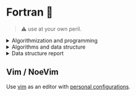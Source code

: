 # Fortran 🫣

>⚠️ use at your own peril.

<details>
<summary>Algorithmization and programming</summary>
  
- [x] [Exercise 1](https://github.com/Namakete/university-fortran/blob/main/Algorithmization%20and%20programming/ex.1.1/src/main.f90) - v.1
- [x] [Exercise 2](https://github.com/Namakete/university-fortran/blob/main/Algorithmization%20and%20programming/ex.2.19/src/main.f90) - v.19
- [x] [Exercise 3](https://github.com/Namakete/university-fortran/blob/main/Algorithmization%20and%20programming/ex.3.9/src/main.f90) - v.9
- [x] [Exercise 4](https://github.com/Namakete/university-fortran/blob/main/Algorithmization%20and%20programming/ex.4.6.a/src/main.f90) - v.6.a
- [x] [Exercise 5](https://github.com/Namakete/university-fortran/blob/main/Algorithmization%20and%20programming/ex.5.14.b/src/main.f90) - v.14.b
- [x] [Exercise 6](https://github.com/Namakete/university-fortran/blob/main/Algorithmization%20and%20programming/ex.6.3/src/main.f90) - v.3
- [x] [Exercise 7](https://github.com/Namakete/university-fortran/blob/main/Algorithmization%20and%20programming/ex.7/ex.7.2.a/src/main.f90) - v.2.a
- [x] [Exercise 7](https://github.com/Namakete/university-fortran/blob/main/Algorithmization%20and%20programming/ex.7/ex.7.16.a/src/main.f90) - v.16.a
- [x] [Exercise 7](https://github.com/Namakete/university-fortran/blob/main/Algorithmization%20and%20programming/ex.7/ex.7.23/src/main.f90) - v.23
- [x] [Exercise 7](https://github.com/Namakete/university-fortran/blob/main/Algorithmization%20and%20programming/ex.7/ex.7.31/src/main.f90) - v.31
- [x] [Exercise 7](https://github.com/Namakete/university-fortran/blob/main/Algorithmization%20and%20programming/ex.7/ex.7.40/src/main.f90) - v.40
- [x] [Exercise 8](https://github.com/Namakete/university-fortran/blob/main/Algorithmization%20and%20programming/ex.8.11/src/main.f90) - v.11
  
</details>

<details>
<summary>Algorithms and data structure</summary>
  
- [x] [Exercise 1.1](https://github.com/Namakete/university-fortran/blob/main/Algorithms%20and%20data%20structure/alg.ex.1.1.1/src/main.f90) - v.1
- [x] [Exercise 1.2](https://github.com/Namakete/university-fortran/blob/main/Algorithms%20and%20data%20structure/alg.ex.1.2.1/src/main.f90) - v.1
- [x] [Exercise 1.3](https://github.com/Namakete/university-fortran/blob/main/Algorithms%20and%20data%20structure/alg.ex.1.3.1/src/main.f90) - v.1
- [x] [Exercise 1.4](https://github.com/Namakete/university-fortran/blob/main/Algorithms%20and%20data%20structure/alg.ex.1.4.1/src/main.f90) - v.1
- [x] [Exercise 1.5](https://github.com/Namakete/university-fortran/blob/main/Algorithms%20and%20data%20structure/alg.ex.1.5.1/src/main.f90) - v.1
- [x] [Exercise 2](https://github.com/Namakete/university-fortran/blob/main/Algorithms%20and%20data%20structure/alg.ex.2.1.c/src/main.f90) - v.1
- [x] [Exercise 3](https://github.com/Namakete/university-fortran/blob/main/Algorithms%20and%20data%20structure/alg.ex.3.1/src/main.f90) - v.1
- [ ] ~~Exercise 4~~ - v.1
- [ ] ~~Exercise 5~~ - v.1
  
</details>

<details>
<summary>Data structure report</summary>
  
- [Title page](https://github.com/Namakete/university-fortran/blob/main/Data%20structure%20report/source/1.tex) 
- [Content](https://github.com/Namakete/university-fortran/blob/main/Data%20structure%20report/source/2.tex)
  
</details>

## Vim / NoeVim

Use [vim](https://neovim.io/) as an editor with [personal configurations](https://github.com/Namakete/personal-dotfiles/tree/main/nvim).

